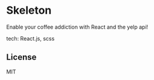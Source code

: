 # Skeleton

Enable your coffee addiction with React and the yelp api!

tech: React.js, scss
## License

MIT
